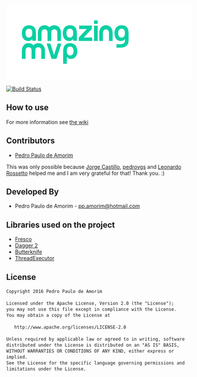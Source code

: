 ![Logo 1][1]

[![Build Status](https://api.travis-ci.org/We-Mobile/Amazing-MVP.svg?branch=master)](https://travis-ci.org/ppamorim/Amazing-MVP)

How to use
----------

 For more information see [the wiki][2]


Contributors
------------

* [Pedro Paulo de Amorim][3]

This was only possible because [Jorge Castillo][4], [pedrovgs][7] and [Leonardo Rossetto][616] helped me and I am very grateful for that! Thank you. :)

Developed By
------------

* Pedro Paulo de Amorim - <pp.amorim@hotmail.com>

Libraries used on the project
------------------------------------

* [Fresco][13]
* [Dagger 2][16]
* [Butterknife][18]
* [ThreadExecutor][19]

License
-------

    Copyright 2016 Pedro Paulo de Amorim

    Licensed under the Apache License, Version 2.0 (the "License");
    you may not use this file except in compliance with the License.
    You may obtain a copy of the License at

       http://www.apache.org/licenses/LICENSE-2.0

    Unless required by applicable law or agreed to in writing, software
    distributed under the License is distributed on an "AS IS" BASIS,
    WITHOUT WARRANTIES OR CONDITIONS OF ANY KIND, either express or implied.
    See the License for the specific language governing permissions and
    limitations under the License.

[2]: http://memesvault.com/wp-content/uploads/Troll-Dad-Dance-Meme-11.gif
[3]: https://github.com/ppamorim/
[4]: https://github.com/JorgeCastilloPrz
[5]: https://github.com/JakeWharton/butterknife
[7]: https://github.com/pedrovgs
[616]: https://github.com/leonardoxh
[1]: ./art/amazing_mvp.png
[13]: https://github.com/facebook/fresco
[16]: https://github.com/google/dagger
[18]: https://github.com/JakeWharton/butterknife
[19]: https://github.com/ppamorim/ThreadExecutor
